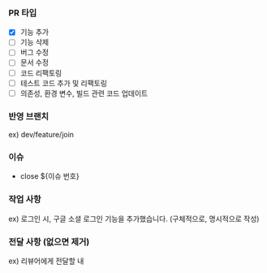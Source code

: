 ### PR 타입
- [X] 기능 추가
- [ ] 기능 삭제
- [ ] 버그 수정
- [ ] 문서 수정
- [ ] 코드 리팩토링
- [ ] 테스트 코드 추가 및 리팩토링
- [ ] 의존성, 환경 변수, 빌드 관련 코드 업데이트

### 반영 브랜치
ex) dev/feature/join

### 이슈
- close ${이슈 번호}

### 작업 사항
ex) 로그인 시, 구글 소셜 로그인 기능을 추가했습니다. (구체적으로, 명시적으로 작성)

### 전달 사항 (없으면 제거)
ex) 리뷰어에게 전달할 내